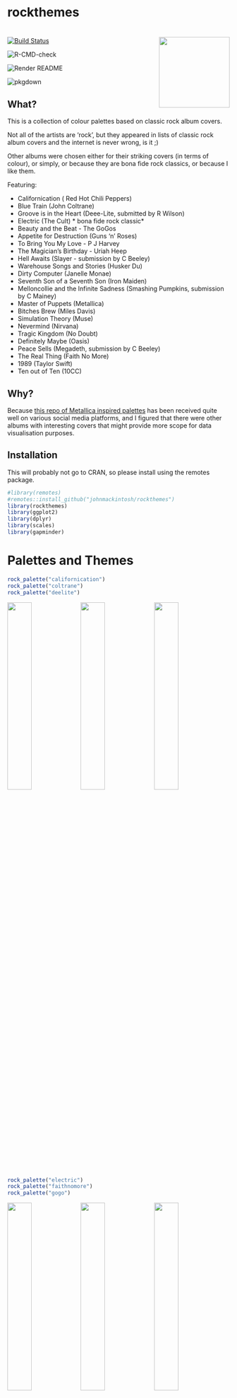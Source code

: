 rockthemes
================

# <img src="man/figures/logo.png" width="160px" align="right" />

<!-- badges: start -->

[![Build
Status](https://travis-ci.com/johnmackintosh/rockthemes.svg?branch=main)](https://travis-ci.com/johnmackintosh/rockthemes)

![R-CMD-check](https://github.com/johnmackintosh/rockthemes/workflows/R-CMD-check/badge.svg)

![Render
README](https://github.com/johnmackintosh/rockthemes/workflows/Render%20README/badge.svg)

![pkgdown](https://github.com/johnmackintosh/metallicaRt/workflows/pkgdown/badge.svg)

<!-- badges: end -->

## What?

This is a collection of colour palettes based on classic rock album
covers.

Not all of the artists are ‘rock’, but they appeared in lists of classic
rock album covers and the internet is never wrong, is it ;)

Other albums were chosen either for their striking covers (in terms of
colour), or simply, or because they are bona fide rock classics, or
because I like them.

Featuring:

  - Californication ( Red Hot Chili Peppers)
  - Blue Train (John Coltrane)
  - Groove is in the Heart (Deee-Lite, submitted by R Wilson)
  - Electric (The Cult) \* bona fide rock classic\*
  - Beauty and the Beat - The GoGos
  - Appetite for Destruction (Guns ‘n’ Roses)
  - To Bring You My Love - P J Harvey
  - The Magician’s Birthday - Uriah Heep
  - Hell Awaits (Slayer - submission by C Beeley)
  - Warehouse Songs and Stories (Husker Du)
  - Dirty Computer (Janelle Monae)
  - Seventh Son of a Seventh Son (Iron Maiden)
  - Melloncollie and the Infinite Sadness (Smashing Pumpkins, submission
    by C Mainey)
  - Master of Puppets (Metallica)
  - Bitches Brew (Miles Davis)
  - Simulation Theory (Muse)
  - Nevermind (Nirvana)
  - Tragic Kingdom (No Doubt)
  - Definitely Maybe (Oasis)
  - Peace Sells (Megadeth, submission by C Beeley)
  - The Real Thing (Faith No More)
  - 1989 (Taylor Swift)
  - Ten out of Ten (10CC)

## Why?

Because [this repo of Metallica inspired
palettes](https://github.com/johnmackintosh/metallicaRt) has been
received quite well on various social media platforms, and I figured
that there were other albums with interesting covers that might provide
more scope for data visualisation purposes.

## Installation

This will probably not go to CRAN, so please install using the remotes
package.

``` r
#library(remotes)
#remotes::install_github("johnmackintosh/rockthemes")
library(rockthemes)
library(ggplot2)
library(dplyr)
library(scales)
library(gapminder)
```

# Palettes and Themes

``` r
rock_palette("californication")
rock_palette("coltrane")
rock_palette("deelite")
```

<img src="man/figures/README-californication-1.png" width="33%" /><img src="man/figures/README-californication-2.png" width="33%" /><img src="man/figures/README-californication-3.png" width="33%" />

``` r
rock_palette("electric")
rock_palette("faithnomore")
rock_palette("gogo")
```

<img src="man/figures/README-electric-1.png" width="33%" /><img src="man/figures/README-electric-2.png" width="33%" /><img src="man/figures/README-electric-3.png" width="33%" />

``` r
rock_palette("gunsnroses")
rock_palette("harvey")
rock_palette("heep")
```

<img src="man/figures/README-gnr-1.png" width="33%" /><img src="man/figures/README-gnr-2.png" width="33%" /><img src="man/figures/README-gnr-3.png" width="33%" />

``` r
rock_palette("hellawaits")
rock_palette("husker")
rock_palette("janelle")
```

<img src="man/figures/README-slayer-1.png" width="33%" /><img src="man/figures/README-slayer-2.png" width="33%" /><img src="man/figures/README-slayer-3.png" width="33%" />

``` r
rock_palette("maiden")
rock_palette("melloncollie")
rock_palette("metallica")
```

<img src="man/figures/README-maiden-1.png" width="33%" /><img src="man/figures/README-maiden-2.png" width="33%" /><img src="man/figures/README-maiden-3.png" width="33%" />

``` r
rock_palette("miles")
rock_palette("muse")
rock_palette("nevermind")
```

<img src="man/figures/README-muse-1.png" width="33%" /><img src="man/figures/README-muse-2.png" width="33%" /><img src="man/figures/README-muse-3.png" width="33%" />

``` r
rock_palette("nodoubt")
rock_palette("oasis")
rock_palette("peacesells")
```

<img src="man/figures/README-oasis-1.png" width="33%" /><img src="man/figures/README-oasis-2.png" width="33%" /><img src="man/figures/README-oasis-3.png" width="33%" />

``` r
rock_palette("swift")
rock_palette("tencc")
```

<img src="man/figures/README-swift-1.png" width="50%" /><img src="man/figures/README-swift-2.png" width="50%" />

## Longer colour palettes, more suited for ggplot2 use

The following palettes share the same inspirations, but there are more
colours, which hopefully increases their utility for data visualisation.

<img src="man/figures/README-unnamed-chunk-2-1.png" width="25%" /><img src="man/figures/README-unnamed-chunk-2-2.png" width="25%" /><img src="man/figures/README-unnamed-chunk-2-3.png" width="25%" /><img src="man/figures/README-unnamed-chunk-2-4.png" width="25%" /><img src="man/figures/README-unnamed-chunk-2-5.png" width="25%" /><img src="man/figures/README-unnamed-chunk-2-6.png" width="25%" /><img src="man/figures/README-unnamed-chunk-2-7.png" width="25%" /><img src="man/figures/README-unnamed-chunk-2-8.png" width="25%" /><img src="man/figures/README-unnamed-chunk-2-9.png" width="25%" /><img src="man/figures/README-unnamed-chunk-2-10.png" width="25%" /><img src="man/figures/README-unnamed-chunk-2-11.png" width="25%" /><img src="man/figures/README-unnamed-chunk-2-12.png" width="25%" /><img src="man/figures/README-unnamed-chunk-2-13.png" width="25%" /><img src="man/figures/README-unnamed-chunk-2-14.png" width="25%" /><img src="man/figures/README-unnamed-chunk-2-15.png" width="25%" /><img src="man/figures/README-unnamed-chunk-2-16.png" width="25%" /><img src="man/figures/README-unnamed-chunk-2-17.png" width="25%" /><img src="man/figures/README-unnamed-chunk-2-18.png" width="25%" /><img src="man/figures/README-unnamed-chunk-2-19.png" width="25%" /><img src="man/figures/README-unnamed-chunk-2-20.png" width="25%" /><img src="man/figures/README-unnamed-chunk-2-21.png" width="25%" /><img src="man/figures/README-unnamed-chunk-2-22.png" width="25%" />

## Credit

[Thanks to Ryo for the tvthemes
package](https://github.com/Ryo-N7/tvthemes) which helped me get this
off the ground quickly

## Code of Conduct

Please note that the rockthemes project is released with a [Contributor
Code of Conduct](CODE_OF_CONDUCT.md). By contributing to this project
you agree to abide by its terms.

## Contributing

See the [Contribution guide](.github/CONTRIBUTING.md)
